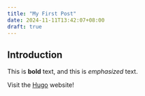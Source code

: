 ```yaml
---
title: "My First Post"
date: 2024-11-11T13:42:07+08:00
draft: true
---
```

## Introduction

This is **bold** text, and this is *emphasized* text.

Visit the [Hugo](https://gohugo.io) website!
